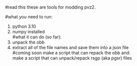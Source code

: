 #read this
these are tools for modding pvz2.

#what you need to run:
1. python 3.10  
2. numpy installed  
#what it can do (so far):
1. unpack the obb  
2. extract all of the file names and save them into a json file  
#coming soon
make a script that can repack the obb and:  
make a script that can unpack/repack rsgp (aka pgsr) files
